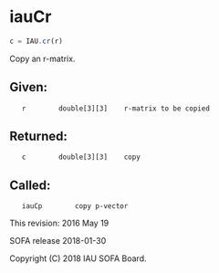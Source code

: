 # iauCr

```js
c = IAU.cr(r)
```

Copy an r-matrix.

## Given:
```
   r        double[3][3]    r-matrix to be copied
```

## Returned:
```
   c        double[3][3]    copy
```

## Called:
```
   iauCp        copy p-vector
```

This revision:  2016 May 19

SOFA release 2018-01-30

Copyright (C) 2018 IAU SOFA Board.